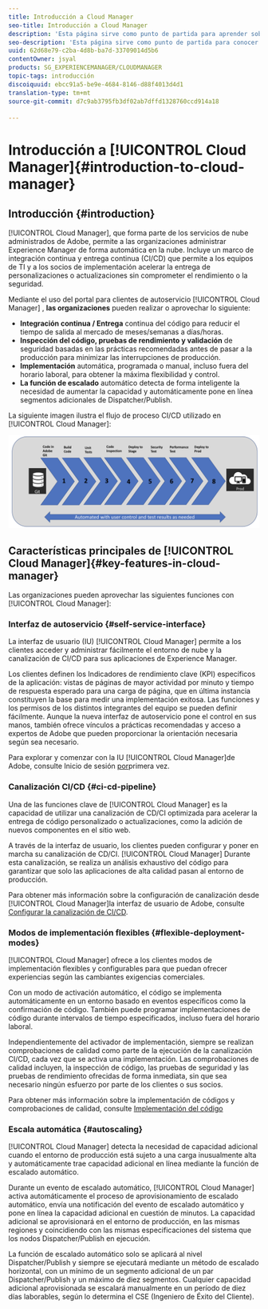 ```yaml
---
title: Introducción a Cloud Manager
seo-title: Introducción a Cloud Manager
description: 'Esta página sirve como punto de partida para aprender sobre Cloud Manager. '
seo-description: 'Esta página sirve como punto de partida para conocer Adobe AEM Cloud Manager y destaca las ventajas y las funciones clave. '
uuid: 62d68e79-c2ba-4d8b-ba7d-33709014d5b6
contentOwner: jsyal
products: SG_EXPERIENCEMANAGER/CLOUDMANAGER
topic-tags: introducción
discoiquuid: ebcc91a5-be9e-4684-8146-d88f4013d4d1
translation-type: tm+mt
source-git-commit: d7c9ab3795fb3df02ab7dffd1328760ccd914a18

---
```



# Introducción a [!UICONTROL Cloud Manager]{#introduction-to-cloud-manager}

## Introducción {#introduction}

[!UICONTROL Cloud Manager], que forma parte de los servicios de nube administrados de Adobe, permite a las organizaciones administrar Experience Manager de forma automática en la nube. Incluye un marco de integración continua y entrega continua (CI/CD) que permite a los equipos de TI y a los socios de implementación acelerar la entrega de personalizaciones o actualizaciones sin comprometer el rendimiento o la seguridad.

Mediante el uso del portal para clientes de autoservicio [!UICONTROL Cloud Manager] , **las organizaciones** pueden realizar o aprovechar lo siguiente:

* **Integración continua / Entrega** continua del código para reducir el tiempo de salida al mercado de meses/semanas a días/horas.
* **Inspección del código, pruebas de rendimiento y validación** de seguridad basadas en las prácticas recomendadas antes de pasar a la producción para minimizar las interrupciones de producción.
* **Implementación** automática, programada o manual, incluso fuera del horario laboral, para obtener la máxima flexibilidad y control.
* **La función de escalado** automático detecta de forma inteligente la necesidad de aumentar la capacidad y automáticamente pone en línea segmentos adicionales de Dispatcher/Publish.

La siguiente imagen ilustra el flujo de proceso CI/CD utilizado en [!UICONTROL Cloud Manager]:

![](assets/screen_shot_2018-05-12at73843pm.png)

## Características principales de [!UICONTROL Cloud Manager]{#key-features-in-cloud-manager}

Las organizaciones pueden aprovechar las siguientes funciones con [!UICONTROL Cloud Manager]:

### Interfaz de autoservicio {#self-service-interface}

La interfaz de usuario (IU) [!UICONTROL Cloud Manager] permite a los clientes acceder y administrar fácilmente el entorno de nube y la canalización de CI/CD para sus aplicaciones de Experience Manager.

Los clientes definen los Indicadores de rendimiento clave (KPI) específicos de la aplicación: vistas de páginas de mayor actividad por minuto y tiempo de respuesta esperado para una carga de página, que en última instancia constituyen la base para medir una implementación exitosa. Las funciones y los permisos de los distintos integrantes del equipo se pueden definir fácilmente. Aunque la nueva interfaz de autoservicio pone el control en sus manos, también ofrece vínculos a prácticas recomendadas y acceso a expertos de Adobe que pueden proporcionar la orientación necesaria según sea necesario.

Para explorar y comenzar con la IU [!UICONTROL Cloud Manager]de Adobe, consulte Inicio de sesión [por](https://helpx.adobe.com/experience-manager/cloud-manager/using/first-time-login.html)primera vez.

### Canalización CI/CD {#ci-cd-pipeline}

Una de las funciones clave de [!UICONTROL Cloud Manager] es la capacidad de utilizar una canalización de CD/CI optimizada para acelerar la entrega de código personalizado o actualizaciones, como la adición de nuevos componentes en el sitio web.

A través de la interfaz de usuario, los clientes pueden configurar y poner en marcha su canalización de CD/CI. [!UICONTROL Cloud Manager] Durante esta canalización, se realiza un análisis exhaustivo del código para garantizar que solo las aplicaciones de alta calidad pasan al entorno de producción.

Para obtener más información sobre la configuración de canalización desde [!UICONTROL Cloud Manager]la interfaz de usuario de Adobe, consulte [Configurar la canalización de CI/CD](https://helpx.adobe.com/experience-manager/cloud-manager/using/configuring-pipeline.html).

### Modos de implementación flexibles {#flexible-deployment-modes}

[!UICONTROL Cloud Manager] ofrece a los clientes modos de implementación flexibles y configurables para que puedan ofrecer experiencias según las cambiantes exigencias comerciales.

Con un modo de activación automático, el código se implementa automáticamente en un entorno basado en eventos específicos como la confirmación de código. También puede programar implementaciones de código durante intervalos de tiempo especificados, incluso fuera del horario laboral.

Independientemente del activador de implementación, siempre se realizan comprobaciones de calidad como parte de la ejecución de la canalización CI/CD, cada vez que se activa una implementación. Las comprobaciones de calidad incluyen, la inspección de código, las pruebas de seguridad y las pruebas de rendimiento ofrecidas de forma inmediata, sin que sea necesario ningún esfuerzo por parte de los clientes o sus socios.

Para obtener más información sobre la implementación de códigos y comprobaciones de calidad, consulte [Implementación del código](deploying-code.md)

### Escala automática {#autoscaling}

[!UICONTROL Cloud Manager] detecta la necesidad de capacidad adicional cuando el entorno de producción está sujeto a una carga inusualmente alta y automáticamente trae capacidad adicional en línea mediante la función de escalado automático.

Durante un evento de escalado automático, [!UICONTROL Cloud Manager] activa automáticamente el proceso de aprovisionamiento de escalado automático, envía una notificación del evento de escalado automático y pone en línea la capacidad adicional en cuestión de minutos. La capacidad adicional se aprovisionará en el entorno de producción, en las mismas regiones y coincidiendo con las mismas especificaciones del sistema que los nodos Dispatcher/Publish en ejecución.

La función de escalado automático solo se aplicará al nivel Dispatcher/Publish y siempre se ejecutará mediante un método de escalado horizontal, con un mínimo de un segmento adicional de un par Dispatcher/Publish y un máximo de diez segmentos. Cualquier capacidad adicional aprovisionada se escalará manualmente en un período de diez días laborables, según lo determina el CSE (Ingeniero de Éxito del Cliente).
